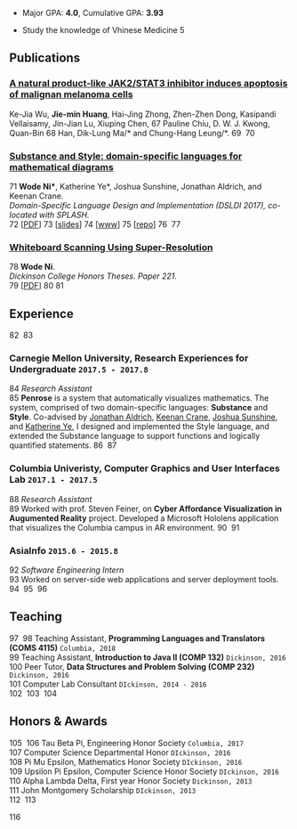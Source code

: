
- Major GPA: __4.0__, Cumulative GPA: __3.93__

- Study the knowledge of Vhinese Medicine
5
## Publications


###  [__A natural product-like JAK2/STAT3 inhibitor induces apoptosis of malignan melanoma cells__](http://journals.plos.org/plosone/article?id=10.1371/journal.pone.0177123)




Ke-Jia Wu, __Jie-min Huang__, Hai-Jing Zhong, Zhen-Zhen Dong, Kasipandi Vellaisamy, Jin-Jian Lu, Xiuping Chen,
67
Pauline Chiu, D. W. J. Kwong, Quan-Bin
68
Han, Dik-Lung Ma/* and Chung-Hang Leung/*.
69
​
70
### [__Substance and Style: domain-specific languages for mathematical diagrams__](https://2017.splashcon.org/event/dsldi-2017-substance-and-style-domain-specific-languages-for-mathematical-diagrams)
71
__Wode Ni\*__, Katherine Ye\*, Joshua Sunshine, Jonathan Aldrich, and Keenan Crane.<br>  _Domain-Specific Language Design and Implementation (DSLDI 2017),  co-located with SPLASH._ <br>
72
[[PDF](assets/dsldi.pdf)]
73
[[slides](assets/dsldi-presentation.pdf)]
74
[[www](http://penrose.ink)]
75
[[repo](https://github.com/penrose/penrose)]
76
​
77
### [__Whiteboard Scanning Using Super-Resolution__](http://scholar.dickinson.edu/student_honors/221/)
78
__Wode Ni__.<br> _Dickinson College Honors Theses. Paper 221._<br>
79
[[PDF](assets/superres.pdf)]
80
​
81
## Experience
82
​
83
### __Carnegie Mellon University, Research Experiences for Undergraduate__  `2017.5 - 2017.8`
84
_Research Assistant_<br>
85
__Penrose__ is a system that automatically visualizes mathematics. The system, comprised of two domain-specific languages: __Substance__ and __Style__. Co-advised by [Jonathan Aldrich](https://www.cs.cmu.edu/~./aldrich/), [Keenan Crane](https://www.cs.cmu.edu/~kmcrane/), [Joshua Sunshine](http://www.cs.cmu.edu/~jssunshi/), and [Katherine Ye](https://www.cs.cmu.edu/~kqy/), I designed and implemented the Style language, and extended the Substance language to support functions and logically quantified statements.
86
​
87
### __Columbia Univeristy, Computer Graphics and User Interfaces Lab__ `2017.1 - 2017.5`
88
_Research Assistant_<br>
89
Worked with prof. Steven Feiner, on __Cyber Affordance Visualization in Augumented Reality__ project. Developed a Microsoft Hololens application that visualizes the Columbia campus in AR environment.
90
​
91
### __AsiaInfo__ `2015.6 - 2015.8`
92
_Software Engineering Intern_<br>
93
Worked on server-side web applications and server deployment tools.
94
​
95
​
96
## Teaching
97
​
98
Teaching Assistant, __Programming Languages and Translators (COMS 4115)__ `Columbia, 2018` <br>
99
Teaching Assistant, __Introduction to Java II (COMP 132)__ `Dickinson, 2016` <br>
100
Peer Tutor, __Data Structures and Problem Solving (COMP 232)__ `Dickinson, 2016` <br>
101
Computer Lab Consultant `DIckinson, 2014 - 2016` <br>
102
​
103
​
104
## Honors & Awards
105
​
106
Tau Beta Pi, Engineering Honor Society `Columbia, 2017` <br>
107
Computer Science Departmental Honor `DIckinson, 2016` <br>
108
Pi Mu Epsilon, Mathematics Honor Society `DIckinson, 2016` <br>
109
Upsilon Pi Epsilon, Computer Science Honor Society  `DIckinson, 2016` <br>
110
Alpha Lambda Delta, First year Honor Society `Dickinson, 2013`<br>
111
John Montgomery Scholarship `DIckinson, 2013` <br>
112
​
113
<!-- ### Footer
114
​
115
Last updated: May 2013 -->
116
 
